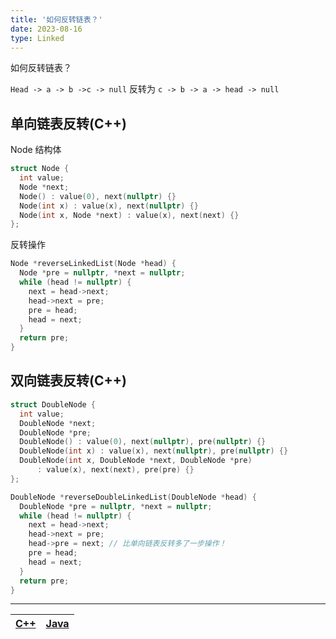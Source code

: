 ```yaml
---
title: '如何反转链表？'
date: 2023-08-16
type: Linked
---
```


如何反转链表？

`Head -> a -> b ->c -> null` 反转为 `c -> b -> a -> head -> null`

## 单向链表反转(C++)

Node 结构体

```c++
struct Node {
  int value;
  Node *next;
  Node() : value(0), next(nullptr) {}
  Node(int x) : value(x), next(nullptr) {}
  Node(int x, Node *next) : value(x), next(next) {}
};

```

反转操作

```c++
Node *reverseLinkedList(Node *head) {
  Node *pre = nullptr, *next = nullptr;
  while (head != nullptr) {
    next = head->next;
    head->next = pre;
    pre = head;
    head = next;
  }
  return pre;
}
```

## 双向链表反转(C++)

```c++
struct DoubleNode {
  int value;
  DoubleNode *next;
  DoubleNode *pre;
  DoubleNode() : value(0), next(nullptr), pre(nullptr) {}
  DoubleNode(int x) : value(x), next(nullptr), pre(nullptr) {}
  DoubleNode(int x, DoubleNode *next, DoubleNode *pre)
      : value(x), next(next), pre(pre) {}
};

DoubleNode *reverseDoubleLinkedList(DoubleNode *head) {
  DoubleNode *pre = nullptr, *next = nullptr;
  while (head != nullptr) {
    next = head->next;
    head->next = pre;
    head->pre = next; // 比单向链表反转多了一步操作！
    pre = head;
    head = next;
  }
  return pre;
}
```

<hr/>

| [C++](https://github.com/ZhengKe996/DS/blob/main/src/linked/linked.cpp) | [Java](https://github.com/ZhengKe996/DS/blob/main/src/linked/linked.java) |
| :---------------------------------------------------------------------: | :-----------------------------------------------------------------------: |
